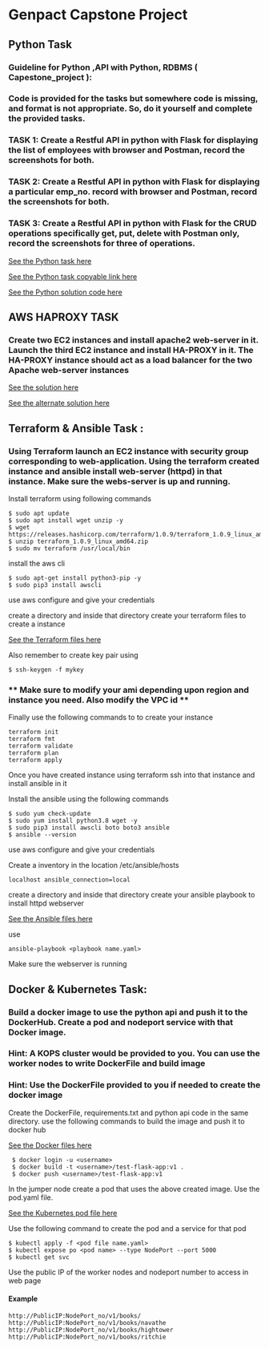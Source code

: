 # Genpact Capstone Project

## Python Task

### Guideline for Python ,API with Python, RDBMS ( Capestone_project ):

### Code is provided for the tasks but somewhere code is missing, and format is not appropriate. So, do it yourself and complete the provided tasks.

### TASK 1: Create a Restful API in python with Flask for displaying the list of employees with browser and Postman, record the screenshots for both.

### TASK 2: Create a Restful API in python with Flask for displaying a particular emp_no. record with browser and Postman, record the screenshots for both.

### TASK 3: Create a Restful API in python with Flask for the CRUD operations specifically get, put, delete with Postman only, record the screenshots for three of operations.

<a href="https://github.com/cloudthat-devops/genpact_capstone_batch1/blob/main/Python/Python_readme.pdf">See the Python task here</a>

<a href="https://github.com/cloudthat-devops/genpact_capstone_batch1/blob/main/Readme_python.md">See the Python task copyable link here</a>

<a href="https://github.com/cloudthat-devops/genpact_capstone_batch1/blob/main/Python/api.py">See the Python solution code here</a>

## AWS HAPROXY TASK

### Create two EC2 instances and install apache2 web-server in it. Launch the third EC2 instance and install HA-PROXY in it. The HA-PROXY instance should act as a load balancer for the two Apache web-server instances

<a href="https://github.com/cloudthat-devops/genpact_capstone_batch1/blob/main/AWS_HAPROXY/AWS%20Hands%20on%20Lab-Hproxy.pdf">See the solution here</a>

<a href="https://github.com/cloudthat-devops/genpact_capstone_batch1/blob/main/AWS_HAPROXY/haproxy_lab_notes.md">See the alternate solution here</a>

## Terraform & Ansible Task :
### Using Terraform launch an EC2 instance with security group corresponding to web-application. Using the terraform created instance and ansible install web-server (httpd) in that instance. Make sure the webs-server is up and running.

Install terraform using following commands

```
$ sudo apt update
$ sudo apt install wget unzip -y
$ wget https://releases.hashicorp.com/terraform/1.0.9/terraform_1.0.9_linux_amd64.zip
$ unzip terraform_1.0.9_linux_amd64.zip
$ sudo mv terraform /usr/local/bin
```

install the aws cli

```
$ sudo apt-get install python3-pip -y
$ sudo pip3 install awscli 
```

use aws configure and give your credentials

create a directory and inside that directory create your terraform files to create a instance

<a href="https://github.com/cloudthat-devops/genpact_capstone_batch1/tree/main/terraform">See the Terraform files here</a>

Also remember to create key pair using 

```
$ ssh-keygen -f mykey
```

### ** Make sure to modify your ami depending upon region and instance you need. Also modify the VPC id **

Finally use the following commands to to create your instance

```
terraform init
terraform fmt
terraform validate
terraform plan 
terraform apply 
```


Once you have created instance using terraform ssh into that instance and install ansible in it

Install the ansible using the following commands

```
$ sudo yum check-update
$ sudo yum install python3.8 wget -y
$ sudo pip3 install awscli boto boto3 ansible
$ ansible --version
```

use aws configure and give your credentials

Create a inventory in the location /etc/ansible/hosts

```
localhost ansible_connection=local 
```
create a directory and inside that directory create your ansible playbook to install httpd webserver

<a href="https://github.com/cloudthat-devops/genpact_capstone_batch1/tree/main/ansible">See the Ansible files here</a>

use

```
ansible-playbook <playbook name.yaml> 
```  
Make sure the webserver is running
  
## Docker & Kubernetes Task:
### Build a docker image to use the python api and push it to the DockerHub. Create a pod and nodeport service with that Docker image.
  
###  Hint: A KOPS cluster would be provided to you. You can use the worker nodes to write DockerFile and build image
###  Hint: Use the DockerFile provided to you if needed to create the docker image
 
Create the DockerFile, requirements.txt and python api code in the same directory. use the following commands to build the image and push it to docker hub
  
<a href="https://github.com/cloudthat-devops/genpact_capstone_batch1/tree/main/Docker">See the Docker files here</a>
  
 ``` 
  $ docker login -u <username> 
  $ docker build -t <username>/test-flask-app:v1 . 
  $ docker push <username>/test-flask-app:v1 
```

In the jumper node create a pod that uses the above created image. Use the pod.yaml file.
  
<a href="https://github.com/cloudthat-devops/genpact_capstone_batch1/tree/main/kubernetes">See the Kubernetes pod file here</a>
  
Use the following command to create the pod and a service for that pod

```
$ kubectl apply -f <pod file name.yaml>
$ kubectl expose po <pod name> --type NodePort --port 5000
$ kubectl get svc
```
Use the public IP of the worker nodes and nodeport number to access in web page

#### Example

```
http://PublicIP:NodePort_no/v1/books/
http://PublicIP:NodePort_no/v1/books/navathe
http://PublicIP:NodePort_no/v1/books/hightower
http://PublicIP:NodePort_no/v1/books/ritchie
```


                      
 
  






